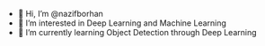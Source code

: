 - 👋 Hi, I’m @nazifborhan
- 👀 I’m interested in Deep Learning and Machine Learning
- 🌱 I’m currently learning Object Detection through Deep Learning


<!---
nazifborhan/nazifborhan is a ✨ special ✨ repository because its `README.md` (this file) appears on your GitHub profile.
You can click the Preview link to take a look at your changes.
--->

